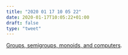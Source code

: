 ```yaml
---
title: "2020 01 17 10 05 22"
date: 2020-01-17T10:05:22+01:00
draft: false
type: "tweet"
---
```

[Groups, semigroups, monoids, and computers](http://funcall.blogspot.com/2020/01/groups-semigroups-monoids-and-computers.html).
